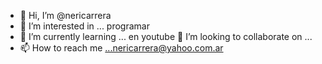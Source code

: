 - 👋 Hi, I’m @nericarrera
- 👀 I’m interested in ... programar 
- 🌱 I’m currently learning ... en youtube
 💞️ I’m looking to collaborate on ... 
- 📫 How to reach me ...nericarrera@yahoo.com.ar
<!---
nericarrera/nericarrera is a ✨ special ✨ repository because its `README.md` (this file) appears on your GitHub profile.
You can click the Preview link to take a look at your changes.
--->
